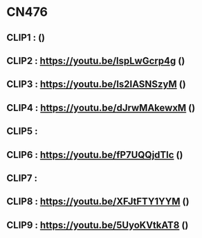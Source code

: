 # CN476
## CLIP1 : ()
## CLIP2 : https://youtu.be/lspLwGcrp4g ()
## CLIP3 : https://youtu.be/Is2IASNSzyM ()
## CLIP4 : https://youtu.be/dJrwMAkewxM ()
## CLIP5 : 
## CLIP6 : https://youtu.be/fP7UQQjdTlc ()
## CLIP7 :
## CLIP8 : https://youtu.be/XFJtFTY1YYM ()
## CLIP9 : https://youtu.be/5UyoKVtkAT8 ()
